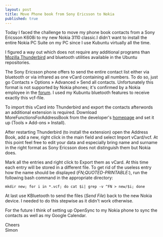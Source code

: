 ```yaml
---
layout: post
title: Move Phone book from Sony Ericsson to Nokia
published: true
---
```


Today I faced the challenge to move my phone book contacts from a Sony Ericsson K608i to my new Nokia 3110 classic.I didn't want to install the entire Nokia PC Suite on my PC since I use Kubuntu virtually all the time.

I figured a way out which does not require any additional programs than [Mozilla Thunderbird](http://www.mozilla.com/thunderbird/) and bluetooth utilities available in the Ubuntu repositories.

The Sony Ericsson phone offers to send the entire contact list either via bluetooth or via infrared as one vCard containing all numbers. To do so, just go Contacts » Options » Advanced » Send all contacts. Unfortunately this format is not supported by Nokia phones; it's confirmed by a Nokia employee in the [forum](http://discussion.forum.nokia.com/forum/showthread.php?t=30581). I used my Kubuntu bluetooth features to receive exactly this vcf-file.

To import this vCard into Thunderbird and export the contacts afterwords an additional extension is required. Download MoreFunctionsForAddressBook from the developer's [homepage](https://nic-nac-project.org/~kaosmos/morecols-en.html) and set it up (Tools » Add-ons » Install).

After restarting Thunderbird (to install the extension) open the Address Book, add a new, right click in the main field and select Import vCard/vcf. At this point feel free to edit your data and especially bring name and surname in the right format as Sony Ericsson does not distinguish them but Nokia does.

Mark all the entries and right click to Export them as vCard. At this time each entry will be stored in a different file. To get rid of the useless entry how the name should be displayed (_FN;QUOTED-PRINTABLE:_), run the following bash command in the appropriate directory:

`mkdir new; for i in *.vcf; do cat $i| grep -v ^FN > new/$i; done`

At last use KBluetooth to send the files (_Send File_) back to the new Nokia device. I needed to do this stepwise as it didn't work otherwise.

For the future I think of setting up OpenSync to my Nokia phone to sync the contacts as well as my Google Calendar.

Cheers  
Simon
